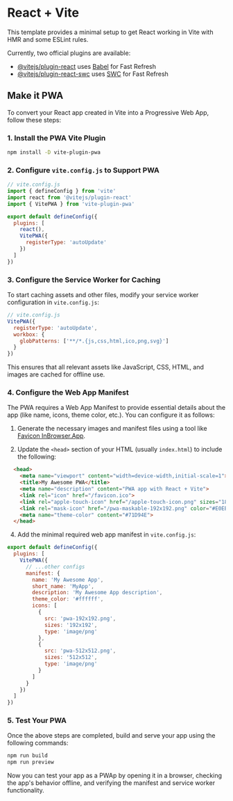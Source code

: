 # React + Vite

This template provides a minimal setup to get React working in Vite with HMR and some ESLint rules.

Currently, two official plugins are available:

- [@vitejs/plugin-react](https://github.com/vitejs/vite-plugin-react/blob/main/packages/plugin-react/README.md) uses [Babel](https://babeljs.io/) for Fast Refresh
- [@vitejs/plugin-react-swc](https://github.com/vitejs/vite-plugin-react-swc) uses [SWC](https://swc.rs/) for Fast Refresh

## Make it PWA

To convert your React app created in Vite into a Progressive Web App, follow these steps:

### 1. Install the PWA Vite Plugin

```bash
npm install -D vite-plugin-pwa
```

### 2. Configure `vite.config.js` to Support PWA

```js
// vite.config.js
import { defineConfig } from 'vite'
import react from '@vitejs/plugin-react'
import { VitePWA } from 'vite-plugin-pwa'

export default defineConfig({
  plugins: [
    react(),
    VitePWA({
      registerType: 'autoUpdate'
    })
  ]
})
```

### 3. Configure the Service Worker for Caching

To start caching assets and other files, modify your service worker configuration in `vite.config.js`:

```js
// vite.config.js
VitePWA({
  registerType: 'autoUpdate',
  workbox: {
    globPatterns: ['**/*.{js,css,html,ico,png,svg}']
  }
})
```

This ensures that all relevant assets like JavaScript, CSS, HTML, and images are cached for offline use.

### 4. Configure the Web App Manifest

The PWA requires a Web App Manifest to provide essential details about the app (like name, icons, theme color, etc.). You can configure it as follows:

1. Generate the necessary images and manifest files using a tool like [Favicon InBrowser.App](https://favicon.inbrowser.app/tools/favicon-generator).

2. Update the `<head>` section of your HTML (usually `index.html`) to include the following:

```html
  <head>
    <meta name="viewport" content="width=device-width,initial-scale=1">
    <title>My Awesome PWA</title>
    <meta name="description" content="PWA app with React + Vite">
    <link rel="icon" href="/favicon.ico">
    <link rel="apple-touch-icon" href="/apple-touch-icon.png" sizes="180x180">
    <link rel="mask-icon" href="/pwa-maskable-192x192.png" color="#E0EBAF">
    <meta name="theme-color" content="#71D94E">
  </head>
```

4. Add the minimal required web app manifest in `vite.config.js`:

```js
export default defineConfig({
  plugins: [
    VitePWA({
      // ...other configs
      manifest: {
        name: 'My Awesome App',
        short_name: 'MyApp',
        description: 'My Awesome App description',
        theme_color: '#ffffff',
        icons: [
          {
            src: 'pwa-192x192.png',
            sizes: '192x192',
            type: 'image/png'
          },
          {
            src: 'pwa-512x512.png',
            sizes: '512x512',
            type: 'image/png'
          }
        ]
      }
    })
  ]
})
```

### 5. Test Your PWA

Once the above steps are completed, build and serve your app using the following commands:

```bash
npm run build
npm run preview
```

Now you can test your app as a PWAp by opening it in a browser, checking the app's behavior offline, and verifying the manifest and service worker functionality.